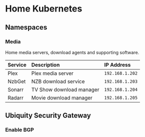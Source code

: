 Home Kubernetes
===============




## Namespaces
### Media

Home media servers, download agents and supporting software.

| Service              | Description                          | IP Address       |
|:---------------------|:-------------------------------------|:-----------------|
| Plex                 | Plex media server                    | `192.168.1.202`    |
| NzbGet               | NZB download service                 | `192.168.1.203`    |
| Sonarr               | TV Show download manager             | `192.168.1.204`    |
| Radarr               | Movie download manager               | `192.168.1.205`    |



## Ubiquity Security Gateway

### Enable BGP

